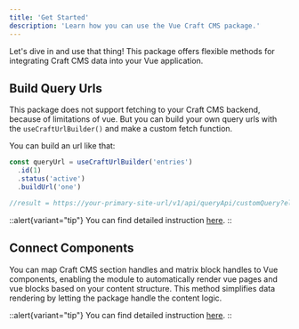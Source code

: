 ```yaml
---
title: 'Get Started'
description: 'Learn how you can use the Vue Craft CMS package.'
---
```


Let's dive in and use that thing! This package offers flexible methods for integrating Craft CMS data into your Vue application.

## Build Query Urls

This package does not support fetching to your Craft CMS backend, because of limitations of vue. But you can build your own query urls with the `useCraftUrlBuilder()` and make a custom fetch function. 

You can build an url like that:

```ts [app.vue]
const queryUrl = useCraftUrlBuilder('entries')
  .id(1)
  .status('active')
  .buildUrl('one')

//result = https://your-primary-site-url/v1/api/queryApi/customQuery?elementType=entries&id=1&status=active&one=1
```

::alert{variant="tip"}
You can find detailed instruction [here](/libraries/vue-craftcms/usage/build-query-urls).
::

## Connect Components 

You can map Craft CMS section handles and matrix block handles to Vue components, enabling the module to automatically render vue pages and vue blocks based on your content structure. This method simplifies data rendering by letting the package handle the content logic. 

::alert{variant="tip"}
You can find detailed instruction [here](/libraries/vue-craftcms/usage/connect-components).
::